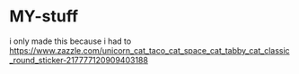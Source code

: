 # MY-stuff
i only made this because i had to
https://www.zazzle.com/unicorn_cat_taco_cat_space_cat_tabby_cat_classic_round_sticker-217777120909403188
